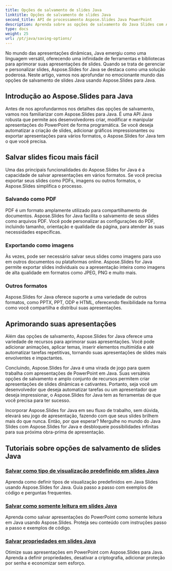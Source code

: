```yaml
---
title: Opções de salvamento de slides Java
linktitle: Opções de salvamento de slides Java
second_title: API de processamento Aspose.Slides Java PowerPoint
description: Aprenda sobre as opções de salvamento do Java Slides com Aspose.Slides for Java. Explore tutoriais e guias abrangentes para gerenciamento e personalização eficientes de slides.
type: docs
weight: 25
url: /pt/java/saving-options/
---
```



No mundo das apresentações dinâmicas, Java emergiu como uma linguagem versátil, oferecendo uma infinidade de ferramentas e bibliotecas para aprimorar suas apresentações de slides. Quando se trata de gerenciar e personalizar slides, Aspose.Slides for Java se destaca como uma solução poderosa. Neste artigo, vamos nos aprofundar no emocionante mundo das opções de salvamento de slides Java usando Aspose.Slides para Java.

## Introdução ao Aspose.Slides para Java

Antes de nos aprofundarmos nos detalhes das opções de salvamento, vamos nos familiarizar com Aspose.Slides para Java. É uma API Java robusta que permite aos desenvolvedores criar, modificar e manipular apresentações do PowerPoint de forma programática. Se você deseja automatizar a criação de slides, adicionar gráficos impressionantes ou exportar apresentações para vários formatos, o Aspose.Slides for Java tem o que você precisa.

## Salvar slides ficou mais fácil

Uma das principais funcionalidades do Aspose.Slides for Java é a capacidade de salvar apresentações em vários formatos. Se você precisa exportar seus slides como PDFs, imagens ou outros formatos, o Aspose.Slides simplifica o processo.

### Salvando como PDF

PDF é um formato amplamente utilizado para compartilhamento de documentos. Aspose.Slides for Java facilita o salvamento de seus slides como arquivos PDF. Você pode personalizar as configurações do PDF, incluindo tamanho, orientação e qualidade da página, para atender às suas necessidades específicas.

### Exportando como imagens

Às vezes, pode ser necessário salvar seus slides como imagens para uso em outros documentos ou plataformas online. Aspose.Slides for Java permite exportar slides individuais ou a apresentação inteira como imagens de alta qualidade em formatos como JPEG, PNG e muito mais.

### Outros formatos

Aspose.Slides for Java oferece suporte a uma variedade de outros formatos, como PPTX, PPT, ODP e HTML, oferecendo flexibilidade na forma como você compartilha e distribui suas apresentações.

## Aprimorando suas apresentações

Além das opções de salvamento, Aspose.Slides for Java oferece uma variedade de recursos para aprimorar suas apresentações. Você pode adicionar animações, aplicar temas, inserir elementos multimídia e até automatizar tarefas repetitivas, tornando suas apresentações de slides mais envolventes e impactantes.

Concluindo, Aspose.Slides for Java é uma virada de jogo para quem trabalha com apresentações de PowerPoint em Java. Suas versáteis opções de salvamento e amplo conjunto de recursos permitem criar apresentações de slides dinâmicas e cativantes. Portanto, seja você um desenvolvedor que deseja automatizar tarefas ou um apresentador que deseja impressionar, o Aspose.Slides for Java tem as ferramentas de que você precisa para ter sucesso.

Incorporar Aspose.Slides for Java em seu fluxo de trabalho, sem dúvida, elevará seu jogo de apresentação, fazendo com que seus slides brilhem mais do que nunca. Então, por que esperar? Mergulhe no mundo do Java Slides com Aspose.Slides for Java e desbloqueie possibilidades infinitas para sua próxima obra-prima de apresentação.

## Tutoriais sobre opções de salvamento de slides Java
### [Salvar como tipo de visualização predefinido em slides Java](./save-as-predefined-view-type-in-java-slides/)
Aprenda como definir tipos de visualização predefinidos em Java Slides usando Aspose.Slides for Java. Guia passo a passo com exemplos de código e perguntas frequentes.
### [Salvar como somente leitura em slides Java](./save-as-read-only-in-java-slides/)
Aprenda como salvar apresentações do PowerPoint como somente leitura em Java usando Aspose.Slides. Proteja seu conteúdo com instruções passo a passo e exemplos de código.
### [Salvar propriedades em slides Java](./save-properties-in-java-slides/)
Otimize suas apresentações em PowerPoint com Aspose.Slides para Java. Aprenda a definir propriedades, desativar a criptografia, adicionar proteção por senha e economizar sem esforço.